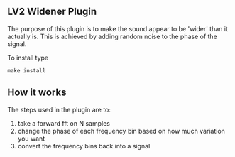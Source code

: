 LV2 Widener Plugin
---

The purpose of this plugin is to make the sound appear to be 'wider' than it actually is. This is achieved by adding random noise to the phase of the signal.

To install type
```
make install
```


## How it works
The steps used in the plugin are to:
 1. take a forward fft on N samples
 2. change the phase of each frequency bin based on how much variation you want
 3. convert the frequency bins back into a signal
